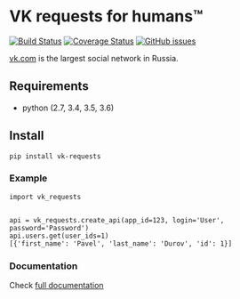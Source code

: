 VK requests for humans™
========================================================================================================
[![Build Status](https://travis-ci.org/prawn-cake/vk-requests.svg?branch=master)](https://travis-ci.org/prawn-cake/vk-requests)
[![Coverage Status](https://coveralls.io/repos/prawn-cake/vk-requests/badge.svg?branch=master&service=github)](https://coveralls.io/github/prawn-cake/vk-requests?branch=master)
[![GitHub issues](https://img.shields.io/github/issues/prawn-cake/vk-requests.svg)](https://github.com/prawn-cake/vk-requests/issues)

[vk.com](https://vk.com) is the largest social network in Russia.

## Requirements

* python (2.7, 3.4, 3.5, 3.6)


## Install

    pip install vk-requests
    

### Example

    import vk_requests
    
    
    api = vk_requests.create_api(app_id=123, login='User', password='Password')
    api.users.get(user_ids=1)
    [{'first_name': 'Pavel', 'last_name': 'Durov', 'id': 1}]
    
### Documentation

Check [full documentation](https://prawn-cake.github.io/vk-requests/)
    
